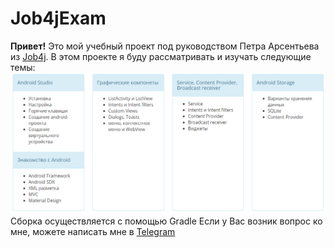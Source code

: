 # Job4jExam
   **Привет!** Это мой учебный проект под руководством Петра Арсентьева из [Job4j](https://job4j.ru/).
	 В этом проекте я буду рассматривать и изучать следующие темы:
  ![Image of themes](https://raw.githubusercontent.com/AlekseevArtem/Job4jExam/master/images/android%20themes.png)
  Сборка осуществляется с помощью Gradle 
  Если у Вас возник вопрос ко мне, можете написать мне в [Telegram](https://t.me/Vesper1953)

